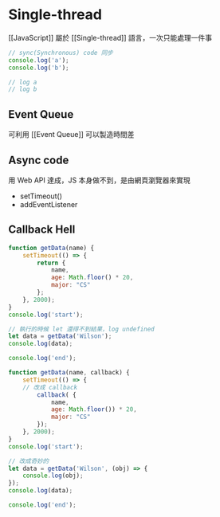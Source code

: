 # Single-thread
[[JavaScript]] 屬於 [[Single-thread]] 語言，一次只能處理一件事
```js
// sync(Synchronous) code 同步
console.log('a');
console.log('b');

// log a
// log b
```

## Event Queue
可利用 [[Event Queue]] 可以製造時間差

## Async code
用 Web API 達成，JS 本身做不到，是由網頁瀏覽器來實現
- setTimeout()
- addEventListener

## Callback Hell
```js
function getData(name) {
	setTimeout(() => {
		return {
			name,
			age: Math.floor() * 20,
			major: "CS"
		};
	}, 2000);
}
console.log('start');

// 執行的時候 let 還得不到結果，log undefined
let data = getData('Wilson');
console.log(data);

console.log('end');
```

```js
function getData(name, callback) {
	setTimeout(() => {
	// 改成 callback
		callback( {
			name,
			age: Math.floor()) * 20,
			major: "CS"
		});
	}, 2000);
}
console.log('start');

// 改成奇妙的
let data = getData('Wilson', (obj) => {
	console.log(obj);
});
console.log(data);

console.log('end');
```